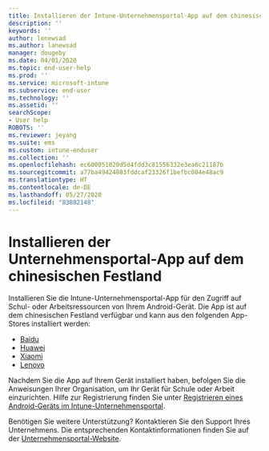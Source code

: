 ```yaml
---
title: Installieren der Intune-Unternehmensportal-App auf dem chinesischen Festland | Microsoft-Dokumentation
description: ''
keywords: ''
author: lenewsad
ms.author: lanewsad
manager: dougeby
ms.date: 04/01/2020
ms.topic: end-user-help
ms.prod: ''
ms.service: microsoft-intune
ms.subservice: end-user
ms.technology: ''
ms.assetid: ''
searchScope:
- User help
ROBOTS: ''
ms.reviewer: jeyang
ms.suite: ems
ms.custom: intune-enduser
ms.collection: ''
ms.openlocfilehash: ec600051020d5d4fdd3c81556332e3ea6c21187b
ms.sourcegitcommit: a77ba49424803fddcaf23326f1befbc004e48ac9
ms.translationtype: HT
ms.contentlocale: de-DE
ms.lasthandoff: 05/27/2020
ms.locfileid: "83882148"
---
```

# <a name="install-company-portal-app-in-mainland-china"></a>Installieren der Unternehmensportal-App auf dem chinesischen Festland   

Installieren Sie die Intune-Unternehmensportal-App für den Zugriff auf Schul- oder Arbeitsressourcen von Ihrem Android-Gerät. Die App ist auf dem chinesischen Festland verfügbar und kann aus den folgenden App-Stores installiert werden: 

* [Baidu](https://go.microsoft.com/fwlink/?linkid=836946)
* [Huawei](https://go.microsoft.com/fwlink/?linkid=836948)
* [Xiaomi](https://go.microsoft.com/fwlink/?linkid=836947) 
* [Lenovo](https://go.microsoft.com/fwlink/?linkid=2125082)

Nachdem Sie die App auf Ihrem Gerät installiert haben, befolgen Sie die Anweisungen Ihrer Organisation, um Ihr Gerät für Schule oder Arbeit einzurichten. Hilfe zur Registrierung finden Sie unter [Registrieren eines Android-Geräts im Intune-Unternehmensportal](enroll-device-android-company-portal.md).  

Benötigen Sie weitere Unterstützung? Kontaktieren Sie den Support Ihres Unternehmens. Die entsprechenden Kontaktinformationen finden Sie auf der [Unternehmensportal-Website](https://go.microsoft.com/fwlink/?linkid=2010980).
